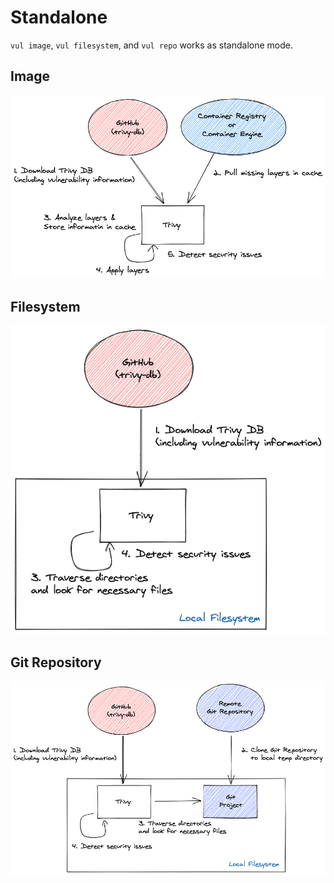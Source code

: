 # Standalone

`vul image`, `vul filesystem`, and `vul repo` works as standalone mode.

## Image

![standalone](../imgs/image.png)

## Filesystem

![fs](../imgs/fs.png)

## Git Repository

![repo](../imgs/repo.png)


